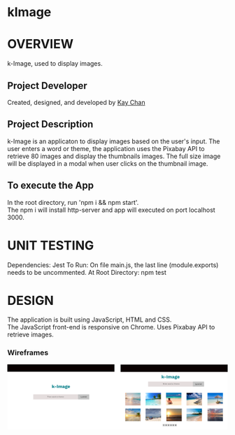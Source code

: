 # kImage

# OVERVIEW
k-Image, used to display images.

## Project Developer

Created, designed, and developed by [Kay Chan](https://github.com/kaych26)

## Project Description

k-Image is an applicaton to display images based on the user's input.  The user enters a word or theme, the application uses the Pixabay API to retrieve 80 images and display the thumbnails images.  The full size image will be displayed in a modal when user clicks on the thumbnail image.

## To execute the App
In the root directory, run 'npm i && npm start'.  
The npm i will install http-server and app will executed on port localhost 3000.

# UNIT TESTING
Dependencies: Jest
To Run: 
  On file main.js, the last line (module.exports) needs to be uncommented.
  At Root Directory:  npm test

# DESIGN
The application is built using JavaScript, HTML and CSS.  
The JavaScript front-end is responsive on Chrome. 
Uses Pixabay API to retrieve images.



### Wireframes
![kImage Wireframe Design](./asset/kImage.png)

